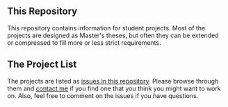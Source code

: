 ## This Repository

This repository contains information for student projects. Most of the projects are designed as Master's theses, but often they can be extended or compressed to fill more or less strict requirements. 


## The Project List

The projects are listed as [issues in this repository](https://github.com/mircealungu/student-projects/issues). Please browse through them and [contact me](https://mircealungu.github.io/#contact) if you find one that you think you might want to work on. Also, feel free to comment on the issues if you have questions. 
